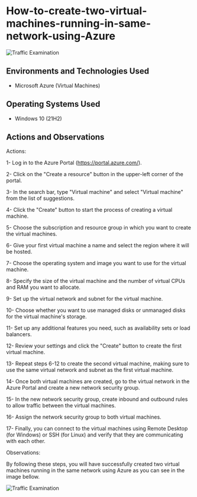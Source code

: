 <p align="center">


<h1> How-to-create-two-virtual-machines-running-in-same-network-using-Azure</h1>


<img src="https://i.imgur.com/tsoRjEI.png" alt="Traffic Examination"/>
</p>



<h2>Environments and Technologies Used</h2>

- Microsoft Azure (Virtual Machines)

<h2>Operating Systems Used </h2>

- Windows 10 (21H2)


<h2>Actions and Observations</h2>


Actions:

1- Log in to the Azure Portal (https://portal.azure.com/).

2- Click on the "Create a resource" button in the upper-left corner of the portal.

3- In the search bar, type "Virtual machine" and select "Virtual machine" from the list of suggestions.

4- Click the "Create" button to start the process of creating a virtual machine.

5- Choose the subscription and resource group in which you want to create the virtual machines.

6- Give your first virtual machine a name and select the region where it will be hosted.

7- Choose the operating system and image you want to use for the virtual machine.

8- Specify the size of the virtual machine and the number of virtual CPUs and RAM you want to allocate.

9- Set up the virtual network and subnet for the virtual machine.

10- Choose whether you want to use managed disks or unmanaged disks for the virtual machine's storage.

11- Set up any additional features you need, such as availability sets or load balancers.

12- Review your settings and click the "Create" button to create the first virtual machine.

13- Repeat steps 6-12 to create the second virtual machine, making sure to use the same virtual network and subnet as the first virtual machine.

14- Once both virtual machines are created, go to the virtual network in the Azure Portal and create a new network security group.

15- In the new network security group, create inbound and outbound rules to allow traffic between the virtual machines.

16- Assign the network security group to both virtual machines.

17- Finally, you can connect to the virtual machines using Remote Desktop (for Windows) or SSH (for Linux) and verify that they are communicating with each other.


Observations:

By following these steps, you will have successfully created two virtual machines running in the same network using Azure as you can see in the image bellow.



<img src="https://i.imgur.com/VJ56o1v.png" alt="Traffic Examination"/>
</p>


